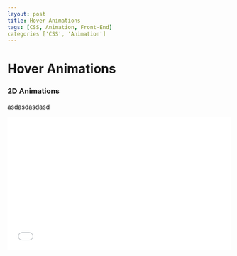 ```yaml
---
layout: post
title: Hover Animations
tags: [CSS, Animation, Front-End]
categories ['CSS', 'Animation']
---
```


<h1> Hover Animations </h1>

### 2D Animations
asdasdasdasd



<iframe width="100%" height="300" src="//jsfiddle.net/mbuda03/z121kzbv/embedded/result,html,css/dark/" allowfullscreen="allowfullscreen" frameborder="0"></iframe>